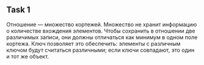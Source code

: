 ## Task 1
Отношение — множество кортежей. Множество не хранит информацию о количестве вхождения элементов. Чтобы сохранить в отношении две различимых записи, они должны отличаться как минимум в одном поле кортежа. Ключ позволяет это обеспечить: элементы с различным ключом будут считаться различными; если ключи совпадают, это один и тот же объект.
